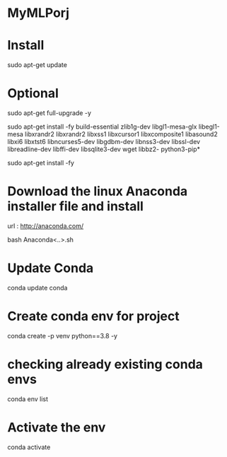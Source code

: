 # MyMLPorj

# Install

sudo apt-get update

# Optional

sudo apt-get full-upgrade -y

sudo apt-get install -fy build-essential zlib1g-dev libgl1-mesa-glx libegl1-mesa libxrandr2 libxrandr2 libxss1 libxcursor1 libxcomposite1 libasound2 libxi6 libxtst6 libncurses5-dev libgdbm-dev libnss3-dev libssl-dev libreadline-dev libffi-dev libsqlite3-dev wget libbz2- python3-pip*

sudo apt-get install -fy 


# Download the linux Anaconda installer file and install

url : http://anaconda.com/

bash Anaconda<..>.sh

# Update Conda

conda update conda

# Create conda env for project

conda create -p venv python==3.8 -y

# checking already existing conda envs

conda env list

# Activate the env

conda activate <the specific env>
